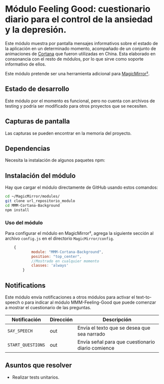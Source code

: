 # Módulo Feeling Good: cuestionario diario para el control de la ansiedad y la depresión.

Este módulo muestra por pantalla mensajes informativos sobre el estado de la aplicación en un determinado momento, acompañado de un conjunto de animaciones de [Cortana](https://onewindows.es/2014/08/estas-son-las-animaciones-de-xiao-na-la-version-china-de-cortana/) que fueron utilizadas en China. Esta elaborado en consonancia con el resto de módulos, por lo que sirve como soporte informativo de ellos.

Este módulo pretende ser una herramienta adicional para [MagicMirror²](https://magicmirror.builders/).

## Estado de desarrollo

Este módulo por el momento es funcional, pero no cuenta con archivos de testing y podría ser modificado para otros proyectos que se necesiten.

## Capturas de pantalla

Las capturas se pueden encontrar en la memoria del proyecto.

## Dependencias

Necesita la instalación de algunos paquetes npm:

## Instalación del módulo
Hay que cargar el módulo directamente de GitHub usando estos comandos:

```sh
cd ~/MagicMirror/modules/
git clone url_repositorio_modulo
cd MMM-Cortana-Background
npm install
```

### Uso del módulo

Para configurar el módulo en MagicMirror², agrega la siguiente sección al archivo `config.js` en el directorio `MagicMirror/config`.

```js
    {
			module: "MMM-Cortana-Background",
			position: "top_center",
			//Mostrado en cualquier momento
			classes: 'always'
		}
```

## Notifications

Este módulo envía notificaciones a otros módulos para activar el text-to-speech o para indicar al módulo MMM-Feeling-Good que puede comenzar a mostrar el cuestionario de las preguntas.

| Notificación          | Dirección | Descripción                                            |
| --------------------- | --------- | ------------------------------------------------------ |
| `SAY_SPEECH`          | out       | Envía el texto que se desea que sea narrado            |
| `START_QUESTIONS`     | out       | Envía señal para que cuestionario diario comience      |

## Asuntos que resolver

- Realizar tests unitarios.